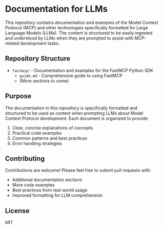 # Documentation for LLMs

This repository contains documentation and examples of the Model Context Protocol (MCP) and other technologies specifically formatted for Large Language Models (LLMs). The content is structured to be easily ingested and understood by LLMs when they are prompted to assist with MCP-related development tasks.

## Repository Structure

- `fastmcp/` - Documentation and examples for the FastMCP Python SDK
  - `guide.md` - Comprehensive guide to using FastMCP
  - (More sections to come)

## Purpose

The documentation in this repository is specifically formatted and structured to be used as context when prompting LLMs about Model Context Protocol development. Each document is organized to provide:

1. Clear, concise explanations of concepts
2. Practical code examples
3. Common patterns and best practices
4. Error handling strategies

## Contributing

Contributions are welcome! Please feel free to submit pull requests with:

- Additional documentation sections
- More code examples
- Best practices from real-world usage
- Improved formatting for LLM comprehension

## License

MIT
